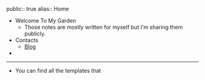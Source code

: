 public:: true
alias:: Home

- Welcome To My Garden
	- Those notes are mostly written for myself but I'm sharing them publicly.
- Contacts
	- [Blog](https://aetherhjf.com)
-
- ---
- You can find all the templates that